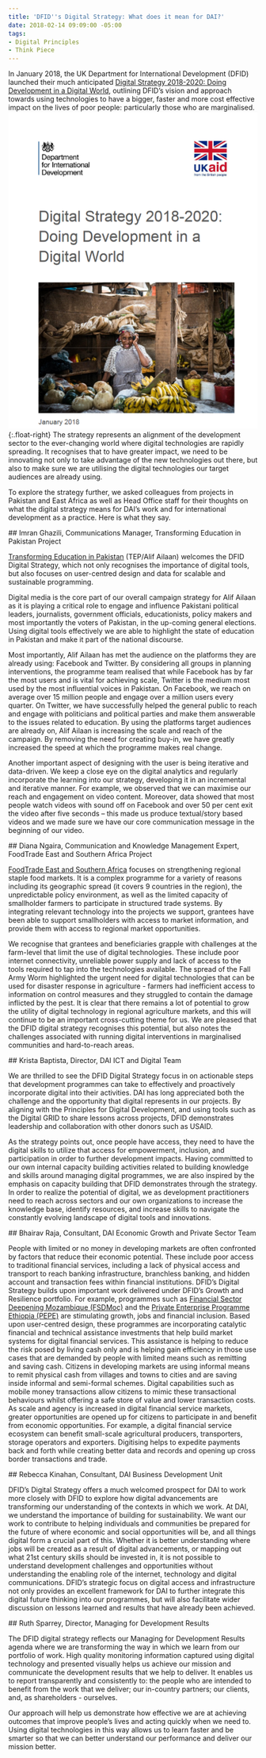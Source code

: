 ```yaml
---
title: 'DFID''s Digital Strategy: What does it mean for DAI?'
date: 2018-02-14 09:09:00 -05:00
tags:
- Digital Principles
- Think Piece
---
```


In January 2018, the UK Department for International Development (DFID) launched their much anticipated [Digital Strategy 2018-2020: Doing Development in a Digital World](https://www.gov.uk/government/publications/dfid-digital-strategy-2018-to-2020-doing-development-in-a-digital-world), outlining DFID’s vision and approach towards using technologies to have a bigger, faster and more cost effective impact on the lives of poor people: particularly those who are marginalised.
![dfid.png](/uploads/dfid.png){:.float-right}
The strategy represents an alignment of the development sector to the ever-changing world where digital technologies are rapidly spreading. It recognises that to have greater impact, we need to be innovating not only to take advantage of the new technologies out there, but also to make sure we are utilising the digital technologies our target audiences are already using.
<!--more-->

To explore the strategy further, we asked colleagues from projects in Pakistan and East Africa as well as Head Office staff for their thoughts on what the digital strategy means for DAI’s work and for international development as a practice.  Here is what they say.

\## Imran Ghazili, Communications Manager, Transforming Education in Pakistan Project

[Transforming Education in Pakistan](http://www.alifailaan.pk/) (TEP/Alif Ailaan) welcomes the DFID Digital Strategy, which not only recognises the importance of digital tools, but also focuses on user-centred design and data for scalable and sustainable programming.

Digital media is the core part of our overall campaign strategy for Alif Ailaan as it is playing a critical role to engage and influence Pakistani political leaders, journalists, government officials, educationists, policy makers and most importantly the voters of Pakistan, in the up-coming general elections. Using digital tools effectively we are able to highlight the state of education in Pakistan and make it part of the national discourse.

Most importantly, Alif Ailaan has met the audience on the platforms they are already using: Facebook and Twitter. By considering all groups in planning interventions, the programme team realised that while Facebook has by far the most users and is vital for achieving scale, Twitter is the medium most used by the most influential voices in Pakistan. On Facebook, we reach on average over 15 million people and engage over a million users every quarter. On Twitter, we have successfully helped the general public to reach and engage with politicians and political parties and make them answerable to the issues related to education. By using the platforms target audiences are already on, Alif Ailaan is increasing the scale and reach of the campaign.  By removing the need for creating buy-in, we have greatly increased the speed at which the programme makes real change.

Another important aspect of designing with the user is being iterative and data-driven. We keep a close eye on the digital analytics and regularly incorporate the learning into our strategy, developing it in an incremental and iterative manner. For example, we observed that we can maximise our reach and engagement on video content. Moreover, data showed that most people watch videos with sound off on Facebook and over 50 per cent exit the video after five seconds – this made us produce textual/story based videos and we made sure we have our core communication message in the beginning of our video.

\## Diana Ngaira, Communication and Knowledge Management Expert, FoodTrade East and Southern Africa Project

[FoodTrade East and Southern Africa](http://foodtradeesa.com/) focuses on strengthening regional staple food markets. It is a complex programme for a variety of reasons including its geographic spread (it covers 9 countries in the region), the unpredictable policy environment, as well as the limited capacity of smallholder farmers to participate in structured trade systems. By integrating relevant technology into the projects we support, grantees have been able to support smallholders with access to market information, and provide them with access to regional market opportunities.

We recognise that grantees and beneficiaries grapple with challenges at the farm-level that limit the use of digital technologies. These include poor internet connectivity, unreliable power supply and lack of access to the tools required to tap into the technologies available. The spread of the Fall Army Worm highlighted the urgent need for digital technologies that can be used for disaster response in agriculture - farmers had inefficient access to information on control measures and they struggled to contain the damage inflicted by the pest. It is clear that there remains a lot of potential to grow the utility of digital technology in regional agriculture markets, and this will continue to be an important cross-cutting theme for us. We are pleased that the DFID digital strategy recognises this potential, but also notes the challenges associated with running digital interventions in marginalised communities and hard-to-reach areas.

\## Krista Baptista, Director, DAI ICT and Digital Team

We are thrilled to see the DFID Digital Strategy focus in on actionable steps that development programmes can take to effectively and proactively incorporate digital into their activities.  DAI has long appreciated both the challenge and the opportunity that digital represents in our projects.  By aligning with the Principles for Digital Development, and using tools such as the Digital GRID to share lessons across projects, DFID demonstrates leadership and collaboration with other donors such as USAID.

As the strategy points out, once people have access, they need to have the digital skills to utilize that access for empowerment, inclusion, and participation in order to further development impacts.  Having committed to our own internal capacity building activities related to building knowledge and skills around managing digital programmes, we are also inspired by the emphasis on capacity building that DFID demonstrates through the strategy.  In order to realize the potential of digital, we as development practitioners need to reach across sectors and our own organizations to increase the knowledge base, identify resources, and increase skills to navigate the constantly evolving landscape of digital tools and innovations.

\## Bhairav Raja, Consultant, DAI Economic Growth and Private Sector Team

People with limited or no money in developing markets are often confronted by factors that reduce their economic potential. These include poor access to traditional financial services, including a lack of physical access and transport to reach banking infrastructure, branchless banking, and hidden account and transaction fees within financial institutions. DFID’s Digital Strategy builds upon important work delivered under DFID’s Growth and Resilience portfolio. For example, programmes such as [Financial Sector Deepening Mozambique (FSDMoç)](http://fsdmoc.com/) and the [Private Enterprise Programme Ethiopia (PEPE)](https://www.dai.com/our-work/projects/ethiopia-private-enterprise-programme-ethiopia-pepe) are stimulating growth, jobs and financial inclusion. Based upon user-centred design, these programmes are incorporating catalytic financial and technical assistance investments that help build market systems for digital financial services. This assistance is helping to reduce the risk posed by living cash only and is helping gain efficiency in those use cases that are demanded by people with limited means such as remitting and saving cash. Citizens in developing markets are using informal means to remit physical cash from villages and towns to cities and are saving inside informal and semi-formal schemes. Digital capabilities such as mobile money transactions allow citizens to mimic these transactional behaviours whilst offering a safe store of value and lower transaction costs. As scale and agency is increased in digital financial service markets, greater opportunities are opened up for citizens to participate in and benefit from economic opportunities. For example, a digital financial service ecosystem can benefit small-scale agricultural producers, transporters, storage operators and exporters. Digitising helps to expedite payments back and forth while creating better data and records and opening up cross border transactions and trade.

\## Rebecca Kinahan, Consultant, DAI Business Development Unit

DFID’s Digital Strategy offers a much welcomed prospect for DAI to work more closely with DFID to explore how digital advancements are transforming our understanding of the contexts in which we work. At DAI, we understand the importance of building for sustainability. We want our work to contribute to helping individuals and communities be prepared for the future of where economic and social opportunities will be, and all things digital form a crucial part of this. Whether it is better understanding where jobs will be created as a result of digital advancements, or mapping out what 21st century skills should be invested in, it is not possible to understand development challenges and opportunities without understanding the enabling role of the internet, technology and digital communications. DFID’s strategic focus on digital access and infrastructure not only provides an excellent framework for DAI to further integrate this digital future thinking into our programmes, but will also facilitate wider discussion on lessons learned and results that have already been achieved.

\## Ruth Sparrey, Director, Managing for Development Results

The DFID digital strategy reflects our Managing for Development Results agenda where we are transforming the way in which we learn from our portfolio of work.  High quality monitoring information captured using digital technology and presented visually helps us achieve our mission and communicate the development results that we help to deliver. It enables us to report transparently and consistently to: the people who are intended to benefit from the work that we deliver; our in-country partners; our clients, and, as shareholders - ourselves.

Our approach will help us demonstrate how effective we are at achieving outcomes that improve people’s lives and acting quickly when we need to. Using digital technologies in this way allows us to learn faster and be smarter so that we can better understand our performance and deliver our mission better.